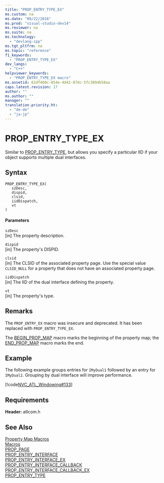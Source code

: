 ```yaml
---
title: "PROP_ENTRY_TYPE_EX"
ms.custom: na
ms.date: "09/22/2016"
ms.prod: "visual-studio-dev14"
ms.reviewer: na
ms.suite: na
ms.technology: 
  - "devlang-cpp"
ms.tgt_pltfrm: na
ms.topic: "reference"
f1_keywords: 
  - "PROP_ENTRY_TYPE_EX"
dev_langs: 
  - "C++"
helpviewer_keywords: 
  - "PROP_ENTRY_TYPE_EX macro"
ms.assetid: 61df460c-854e-4d42-87dc-5fc3894b58aa
caps.latest.revision: 17
author: ""
ms.author: ""
manager: ""
translation.priority.ht: 
  - "de-de"
  - "ja-jp"
---
```

# PROP_ENTRY_TYPE_EX
Similar to [PROP_ENTRY_TYPE](../vs140/prop_entry_type.md), but allows you specify a particular IID if your object supports multiple dual interfaces.  
  
## Syntax  
  
```  
PROP_ENTRY_TYPE_EX(   
   szDesc,   
   dispid,   
   clsid,   
   iidDispatch,   
   vt   
)  
```  
  
#### Parameters  
 `szDesc`  
 [in] The property description.  
  
 `dispid`  
 [in] The property's DISPID.  
  
 `clsid`  
 [in] The CLSID of the associated property page. Use the special value `CLSID_NULL` for a property that does not have an associated property page.  
  
 `iidDispatch`  
 [in] The IID of the dual interface defining the property.  
  
 `vt`  
 [in] The property's type.  
  
## Remarks  
 The `PROP_ENTRY_EX` macro was insecure and deprecated. It has been replaced with `PROP_ENTRY_TYPE_EX`.  
  
 The [BEGIN_PROP_MAP](../vs140/begin_prop_map.md) macro marks the beginning of the property map; the [END_PROP_MAP](../vs140/end_prop_map.md) macro marks the end.  
  
## Example  
 The following example groups entries for `IMyDual1` followed by an entry for `IMyDual2`. Grouping by dual interface will improve performance.  
  
 [!code[NVC_ATL_Windowing#133](../vs140/codesnippet/CPP/prop_entry_type_ex_1.h)]  
  
## Requirements  
 **Header:** atlcom.h  
  
## See Also  
 [Property Map Macros](../vs140/property-map-macros.md)   
 [Macros](../vs140/atl-macros.md)   
 [PROP_PAGE](../vs140/prop_page.md)   
 [PROP_ENTRY_INTERFACE](../vs140/prop_entry_interface.md)   
 [PROP_ENTRY_INTERFACE_EX](../vs140/prop_entry_interface_ex.md)   
 [PROP_ENTRY_INTERFACE_CALLBACK](../vs140/prop_entry_interface_callback.md)   
 [PROP_ENTRY_INTERFACE_CALLBACK_EX](../vs140/prop_entry_interface_callback_ex.md)   
 [PROP_ENTRY_TYPE](../vs140/prop_entry_type.md)